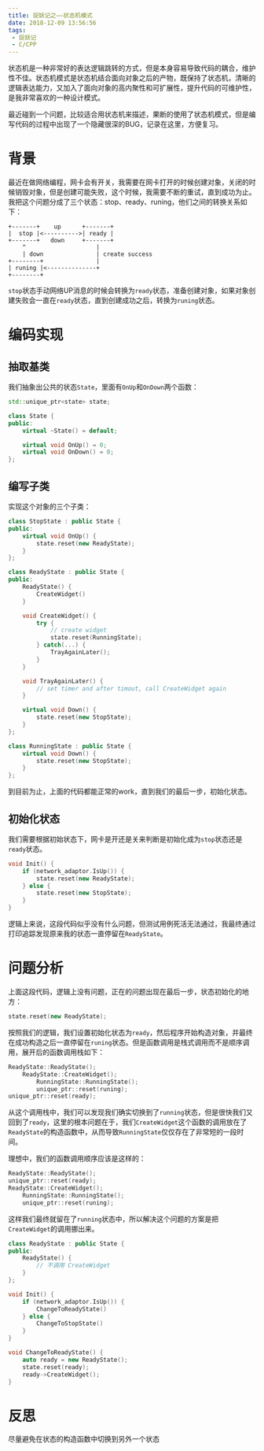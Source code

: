 ```yaml
---
title: 捉妖记之——状态机模式
date: 2018-12-09 13:56:56
tags:
 - 捉妖记
 - C/CPP
---
```


状态机是一种非常好的表达逻辑跳转的方式，但是本身容易导致代码的耦合，维护性不佳。状态机模式是状态机结合面向对象之后的产物，既保持了状态机，清晰的逻辑表达能力，又加入了面向对象的高内聚性和可扩展性，提升代码的可维护性，是我非常喜欢的一种设计模式。

最近碰到一个问题，比较适合用状态机来描述，果断的使用了状态机模式，但是编写代码的过程中出现了一个隐藏很深的BUG，记录在这里，方便复习。

# 背景

最近在做网络编程，网卡会有开关，我需要在网卡打开的时候创建对象，关闭的时候销毁对象，但是创建可能失败，这个时候，我需要不断的重试，直到成功为止。我把这个问题分成了三个状态：stop、ready、runing，他们之间的转换关系如下：

```
+-------+    up      +-------+
|  stop |<---------->| ready |
+-------+   down     +-------+
    ^                    |
    | down               | create success
+--------+               |
| runing |<--------------+
+--------+
```

`stop`状态手动网络UP消息的时候会转换为`ready`状态，准备创建对象，如果对象创建失败会一直在`ready`状态，直到创建成功之后，转换为`runing`状态。

# 编码实现

## 抽取基类

我们抽象出公共的状态`State`，里面有`OnUp`和`OnDown`两个函数：

```cpp
std::unique_ptr<state> state;

class State {
public:
    virtual ~State() = default;

    virtual void OnUp() = 0;
    virtual void OnDown() = 0;
};
```

## 编写子类

实现这个对象的三个子类：

```cpp
class StopState : public State {
public:
    virtual void OnUp() {
        state.reset(new ReadyState);
    }
};

class ReadyState : public State {
public:
    ReadyState() {
        CreateWidget()
    }

    void CreateWidget() {
        try {
            // create widget
            state.reset(RunningState);
        } catch(...) {
            TrayAgainLater();
        }
    }

    void TrayAgainLater() {
        // set timer and after timout, call CreateWidget again
    }

    virtual void Down() {
        state.reset(new StopState);
    }
};

class RunningState : public State {
    virtual void Down() {
        state.reset(new StopState);
    }
};
```

到目前为止，上面的代码都能正常的work，直到我们的最后一步，初始化状态。

## 初始化状态

我们需要根据初始状态下，网卡是开还是关来判断是初始化成为`stop`状态还是`ready`状态。

```cpp
void Init() {
    if (network_adaptor.IsUp()) {
        state.reset(new ReadyState);
    } else {
        state.reset(new StopState);
    }
}
```

逻辑上来说，这段代码似乎没有什么问题，但测试用例死活无法通过，我最终通过打印追踪发现原来我的状态一直停留在`ReadyState`。

# 问题分析

上面这段代码，逻辑上没有问题，正在的问题出现在最后一步，状态初始化的地方：

```cpp
state.reset(new ReadyState);
```

按照我们的逻辑，我们设置初始化状态为`ready`，然后程序开始构造对象，并最终在成功构造之后一直停留在`runing`状态。但是函数调用是栈式调用而不是顺序调用，展开后的函数调用栈如下：

```cpp
ReadyState::ReadyState();
    ReadyState::CreateWidget();
        RunningState::RunningState();
        unique_ptr::reset(runing);
unique_ptr::reset(ready);
```

从这个调用栈中，我们可以发现我们确实切换到了`running`状态，但是很快我们又回到了`ready`，这里的根本问题在于，我们`CreateWidget`这个函数的调用放在了`ReadyState`的构造函数中，从而导致`RunningState`仅仅存在了非常短的一段时间。

理想中，我们的函数调用顺序应该是这样的：

```cpp
ReadyState::ReadyState();
unique_ptr::reset(ready);
ReadyState::CreateWidget();
    RunningState::RunningState();
    unique_ptr::reset(runing);
```

这样我们最终就留在了`running`状态中，所以解决这个问题的方案是把`CreateWidget`的调用挪出来。

```cpp
class ReadyState : public State {
public:
    ReadyState() {
        // 不调用 CreateWidget
    }
};
```

```cpp
void Init() {
    if (network_adaptor.IsUp()) {
        ChangeToReadyState()
    } else {
        ChangeToStopState()
    }
}

void ChangeToReadyState() {
    auto ready = new ReadyState();
    state.reset(ready);
    ready->CreateWidget();
}
```

# 反思

尽量避免在状态的构造函数中切换到另外一个状态
